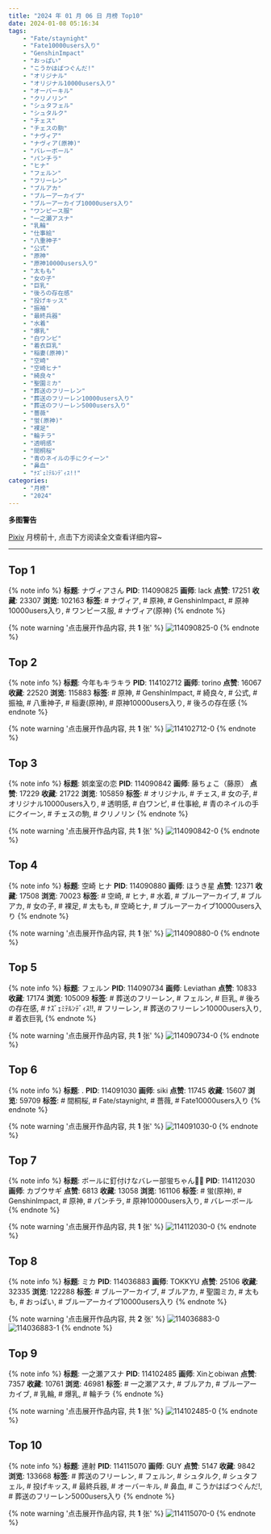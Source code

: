 ```yaml
---
title: "2024 年 01 月 06 日 月榜 Top10"
date: 2024-01-08 05:16:34
tags:
    - "Fate/staynight"
    - "Fate10000users入り"
    - "GenshinImpact"
    - "おっぱい"
    - "こうかはばつぐんだ!"
    - "オリジナル"
    - "オリジナル10000users入り"
    - "オーバーキル"
    - "クリノリン"
    - "シュタフェル"
    - "シュタルク"
    - "チェス"
    - "チェスの駒"
    - "ナヴィア"
    - "ナヴィア(原神)"
    - "バレーボール"
    - "パンチラ"
    - "ヒナ"
    - "フェルン"
    - "フリーレン"
    - "ブルアカ"
    - "ブルーアーカイブ"
    - "ブルーアーカイブ10000users入り"
    - "ワンピース服"
    - "一之瀬アスナ"
    - "乳輪"
    - "仕事絵"
    - "八重神子"
    - "公式"
    - "原神"
    - "原神10000users入り"
    - "太もも"
    - "女の子"
    - "巨乳"
    - "後ろの存在感"
    - "投げキッス"
    - "振袖"
    - "最終兵器"
    - "水着"
    - "爆乳"
    - "白ワンピ"
    - "着衣巨乳"
    - "稲妻(原神)"
    - "空崎"
    - "空崎ヒナ"
    - "綺良々"
    - "聖園ミカ"
    - "葬送のフリーレン"
    - "葬送のフリーレン10000users入り"
    - "葬送のフリーレン5000users入り"
    - "薔薇"
    - "蛍(原神)"
    - "裸足"
    - "輪チラ"
    - "透明感"
    - "間桐桜"
    - "青のネイルの手にクイーン"
    - "鼻血"
    - "ﾅｽﾞｪﾐﾃﾙﾝﾃﾞｨｽ!!"
categories:
    - "月榜"
    - "2024"
---
```


<i class="fa fa-triangle-exclamation"></i>**多图警告**<i class="fa fa-triangle-exclamation"></i>

[Pixiv](https://www.pixiv.net/) 月榜前十, 点击下方阅读全文查看详细内容~

<!-- more -->

---

## Top 1

{% note info %}
**标题**: ナヴィアさん
**PID**: 114090825 **画师**: lack
**点赞**: 17251 **收藏**: 23307 **浏览**: 102163
**标签**: # ナヴィア, # 原神, # GenshinImpact, # 原神10000users入り, # ワンピース服, # ナヴィア(原神)
{% endnote %}

{% note warning '点击展开作品内容, 共 **1** 张' %}
![114090825-0](https://i.pixiv.re/img-original/img/2023/12/10/00/00/36/114090825_p0.png)
{% endnote %}

## Top 2

{% note info %}
**标题**: 今年もキラキラ
**PID**: 114102712 **画师**: torino
**点赞**: 16067 **收藏**: 22520 **浏览**: 115883
**标签**: # 原神, # GenshinImpact, # 綺良々, # 公式, # 振袖, # 八重神子, # 稲妻(原神), # 原神10000users入り, # 後ろの存在感
{% endnote %}

{% note warning '点击展开作品内容, 共 **1** 张' %}
![114102712-0](https://i.pixiv.re/img-original/img/2023/12/10/12/06/40/114102712_p0.jpg)
{% endnote %}

## Top 3

{% note info %}
**标题**: 娯楽室の恋
**PID**: 114090842 **画师**: 藤ちょこ（藤原）
**点赞**: 17229 **收藏**: 21722 **浏览**: 105859
**标签**: # オリジナル, # チェス, # 女の子, # オリジナル10000users入り, # 透明感, # 白ワンピ, # 仕事絵, # 青のネイルの手にクイーン, # チェスの駒, # クリノリン
{% endnote %}

{% note warning '点击展开作品内容, 共 **1** 张' %}
![114090842-0](https://i.pixiv.re/img-original/img/2023/12/10/00/00/41/114090842_p0.png)
{% endnote %}

## Top 4

{% note info %}
**标题**: 空崎 ヒナ
**PID**: 114090880 **画师**: ほうき星
**点赞**: 12371 **收藏**: 17508 **浏览**: 70023
**标签**: # 空崎, # ヒナ, # 水着, # ブルーアーカイブ, # ブルアカ, # 女の子, # 裸足, # 太もも, # 空崎ヒナ, # ブルーアーカイブ10000users入り
{% endnote %}

{% note warning '点击展开作品内容, 共 **1** 张' %}
![114090880-0](https://i.pixiv.re/img-original/img/2023/12/10/00/00/52/114090880_p0.jpg)
{% endnote %}

## Top 5

{% note info %}
**标题**: フェルン
**PID**: 114090734 **画师**: Leviathan
**点赞**: 10833 **收藏**: 17174 **浏览**: 105009
**标签**: # 葬送のフリーレン, # フェルン, # 巨乳, # 後ろの存在感, # ﾅｽﾞｪﾐﾃﾙﾝﾃﾞｨｽ!!, # フリーレン, # 葬送のフリーレン10000users入り, # 着衣巨乳
{% endnote %}

{% note warning '点击展开作品内容, 共 **1** 张' %}
![114090734-0](https://i.pixiv.re/img-original/img/2023/12/10/00/00/09/114090734_p0.jpg)
{% endnote %}

## Top 6

{% note info %}
**标题**: .
**PID**: 114091030 **画师**: siki
**点赞**: 11745 **收藏**: 15607 **浏览**: 59709
**标签**: # 間桐桜, # Fate/staynight, # 薔薇, # Fate10000users入り
{% endnote %}

{% note warning '点击展开作品内容, 共 **1** 张' %}
![114091030-0](https://i.pixiv.re/img-original/img/2023/12/10/00/02/13/114091030_p0.jpg)
{% endnote %}

## Top 7

{% note info %}
**标题**: ボールに釘付けなバレー部蛍ちゃん🏐👀
**PID**: 114112030 **画师**: カブウサギ
**点赞**: 6813 **收藏**: 13058 **浏览**: 161106
**标签**: # 蛍(原神), # GenshinImpact, # 原神, # パンチラ, # 原神10000users入り, # バレーボール
{% endnote %}

{% note warning '点击展开作品内容, 共 **1** 张' %}
![114112030-0](https://i.pixiv.re/img-original/img/2023/12/10/18/41/07/114112030_p0.jpg)
{% endnote %}

## Top 8

{% note info %}
**标题**: ミカ
**PID**: 114036883 **画师**: TOKKYU
**点赞**: 25106 **收藏**: 32335 **浏览**: 122288
**标签**: # ブルーアーカイブ, # ブルアカ, # 聖園ミカ, # 太もも, # おっぱい, # ブルーアーカイブ10000users入り
{% endnote %}

{% note warning '点击展开作品内容, 共 **2** 张' %}
![114036883-0](https://i.pixiv.re/img-original/img/2023/12/08/00/27/58/114036883_p0.jpg)
![114036883-1](https://i.pixiv.re/img-original/img/2023/12/08/00/27/58/114036883_p1.jpg)
{% endnote %}

## Top 9

{% note info %}
**标题**: 一之瀬アスナ
**PID**: 114102485 **画师**: Xinとobiwan
**点赞**: 7357 **收藏**: 10761 **浏览**: 46981
**标签**: # 一之瀬アスナ, # ブルアカ, # ブルーアーカイブ, # 乳輪, # 爆乳, # 輪チラ
{% endnote %}

{% note warning '点击展开作品内容, 共 **1** 张' %}
![114102485-0](https://i.pixiv.re/img-original/img/2023/12/10/12/00/12/114102485_p0.jpg)
{% endnote %}

## Top 10

{% note info %}
**标题**: 連射
**PID**: 114115070 **画师**: GUY
**点赞**: 5147 **收藏**: 9842 **浏览**: 133668
**标签**: # 葬送のフリーレン, # フェルン, # シュタルク, # シュタフェル, # 投げキッス, # 最終兵器, # オーバーキル, # 鼻血, # こうかはばつぐんだ!, # 葬送のフリーレン5000users入り
{% endnote %}

{% note warning '点击展开作品内容, 共 **1** 张' %}
![114115070-0](https://i.pixiv.re/img-original/img/2023/12/10/20/18/51/114115070_p0.jpg)
{% endnote %}
